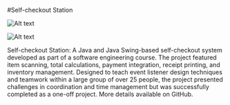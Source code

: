#Self-checkout Station

![Alt text](https://i.imgur.com/eGhaige.png)


![Alt text](https://i.imgur.com/23MEaa2.png)


Self-checkout Station: A Java and Java Swing-based self-checkout system developed as part of a software engineering course. The project featured item scanning, total calculations, payment integration, receipt printing, and inventory management. Designed to teach event listener design techniques and teamwork within a large group of over 25 people, the project presented challenges in coordination and time management but was successfully completed as a one-off project.  More details available on GitHub.
